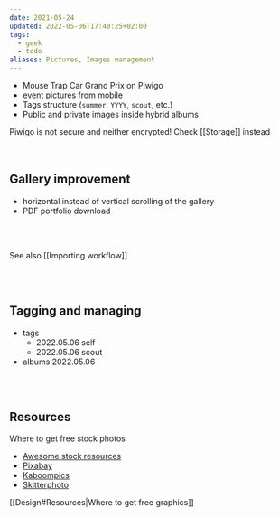 ```yaml
---
date: 2021-05-24
updated: 2022-05-06T17:40:25+02:00
tags:
  - geek
  - todo
aliases: Pictures, Images management
---
```

- Mouse Trap Car Grand Prix on Piwigo
- event pictures from mobile
- Tags structure (`summer`, `YYYY`, `scout`, etc.)
- Public and private images inside hybrid albums

<div class='red box'>
	Piwigo is not secure and neither encrypted! Check [[Storage]] instead
</div>

<br>
<br>

## Gallery improvement

- horizontal instead of vertical scrolling of the gallery
- PDF portfolio download

<br>
<br>

See also [[Importing workflow]]

<br>
<br>

## Tagging and managing

- tags
	- 2022.05.06 self
	- 2022.05.06 scout
- albums 2022.05.06

<br>
<br>

## Resources

Where to get free stock photos
- [Awesome stock resources](https://github.com/neutraltone/awesome-stock-resources 'Awesome stock resources on GitHub')
- [Pixabay](https://pixabay.com 'Pixabay')
- [Kaboompics](https://kaboompics.com/ 'Kaboompics')
- [Skitterphoto](https://skitterphoto.com/ 'Skitterphoto')

[[Design#Resources|Where to get free graphics]]
